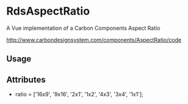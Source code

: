# RdsAspectRatio

A Vue implementation of a Carbon Components Aspect Ratio

http://www.carbondesignsystem.com/components/AspectRatio/code

## Usage

## Attributes

- ratio = ['16x9', '9x16', '2x1', '1x2', '4x3', '3x4', '1x1'];

